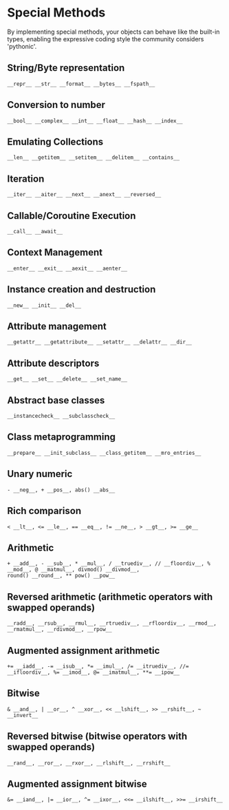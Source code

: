 # Special Methods

By implementing special methods, your objects can behave like the built-in types,
enabling the expressive coding style the community considers 'pythonic'.

## String/Byte representation

```python3
__repr__ __str__ __format__ __bytes__ __fspath__
```

## Conversion to number

```python3
__bool__ __complex__ __int__ __float__ __hash__ __index__
```

## Emulating Collections

```python3
__len__ __getitem__ __setitem__ __delitem__ __contains__
```

## Iteration

```python3
__iter__ __aiter__ __next__ __anext__ __reversed__
```

## Callable/Coroutine Execution

```python3
__call__ __await__
```

## Context Management

```python3
__enter__ __exit__ __aexit__ __aenter__
```

## Instance creation and destruction

```python3
__new__ __init__ __del__
```

## Attribute management

```python3
__getattr__ __getattribute__ __setattr__ __delattr__ __dir__
```

## Attribute descriptors

```python3
__get__ __set__ __delete__ __set_name__
```

## Abstract base classes

```python3
__instancecheck__ __subclasscheck__
```

## Class metaprogramming

```python3
__prepare__ __init_subclass__ __class_getitem__ __mro_entries__
```

## Unary numeric

```python3
- __neg__, + __pos__, abs() __abs__
```

## Rich comparison

```python3
< __lt__, <= __le__, == __eq__, != __ne__, > __gt__, >= __ge__
```

## Arithmetic

```python3
+ __add__, - __sub__, * __mul__, / __truediv__, // __floordiv__, % __mod__, @ __matmul__, divmod() __divmod__,
round() __round__, ** pow() __pow__
```

## Reversed arithmetic (arithmetic operators with swapped operands)

```python3
__radd__, __rsub__, __rmul__, __rtruediv__, __rfloordiv__, __rmod__, __rmatmul__, __rdivmod__, __rpow__
```

## Augmented assignment arithmetic

```python3
+= __iadd__, -= __isub__, *= __imul__, /= __itruediv__, //= __ifloordiv__, %= __imod__, @= __imatmul__, **= __ipow__
```

## Bitwise

```python3
& __and__, | __or__, ^ __xor__, << __lshift__, >> __rshift__, ~ __invert__
```

## Reversed bitwise (bitwise operators with swapped operands)

```python3
__rand__, __ror__, __rxor__, __rlshift__, __rrshift__
```

## Augmented assignment bitwise

```python3
&= __iand__, |= __ior__, ^= __ixor__, <<= __ilshift__, >>= __irshift__
```
